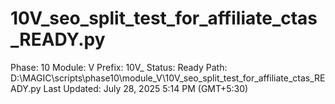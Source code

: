 # 10V_seo_split_test_for_affiliate_ctas_READY.py

Phase: 10
Module: V
Prefix: 10V_
Status: Ready
Path: D:\MAGIC\scripts\phase10\module_V\10V_seo_split_test_for_affiliate_ctas_READY.py
Last Updated: July 28, 2025 5:14 PM (GMT+5:30)
